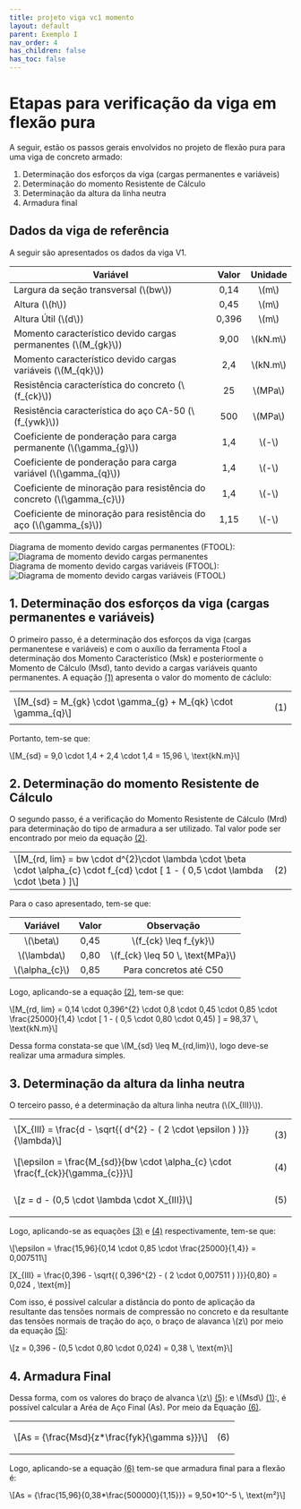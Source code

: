 ```yaml
---
title: projeto viga vc1 momento
layout: default
parent: Exemplo I
nav_order: 4
has_children: false
has_toc: false
---
```


<!--Don't delete this script-->
<script src = "https://polyfill.io/v3/polyfill.min.js?features=es6"></script>
<script id = "MathJax-script" async src="https://cdn.jsdelivr.net/npm/mathjax@3/es5/tex-mml-chtml.js"></script>
<!--Don't delete this script-->

<h1>Etapas para verificação da viga em flexão pura</h1>  

<p aligin = "justify">
A seguir, estão os passos gerais envolvidos no projeto de flexão pura para uma viga de concreto armado: 
</p>

<ol>
  <li>Determinação dos esforços da viga (cargas permanentes e variáveis)</li>
  <li>Determinação do momento Resistente de Cálculo</li>
  <li>Determinação da altura da linha neutra</li>
  <li>Armadura final</li>
</ol>

<h2>Dados da viga de referência</h2>  
<p aligin = "justify">
A seguir são apresentados os dados da viga V1. 
</p>

<table>
<thead align="center">
  <tr>
    <th>Variável</th>
    <th>Valor</th>
    <th>Unidade</th>
  </tr>
</thead>
<tbody align="center">
  <tr>
    <td align = "left">Largura da seção transversal (\(bw\))</td>
    <td>0,14</td>
    <td>\(m\)</td>
  </tr>
  <tr>
    <td align = "left">Altura (\(h\))</td>
    <td>0,45</td>
    <td>\(m\)</td>
  </tr>
  <tr>
    <td align = "left">Altura Útil (\(d\))</td>
    <td>0,396</td>
    <td>\(m\)</td>
  </tr>
  <tr>
    <td align = "left">Momento característico devido cargas permanentes (\(M_{gk}\))</td>
    <td>9,00</td>
    <td>\(kN.m\)</td>
  </tr>
  <tr>
    <td align = "left">Momento característico devido cargas variáveis (\(M_{qk}\))</td>
    <td>2,4</td>
    <td>\(kN.m\)</td>
  </tr>
  <tr>
    <td align = "left">Resistência característica do concreto (\(f_{ck}\))</td>
    <td>25</td>
    <td>\(MPa\)</td>
  </tr>
  <tr>
    <td align = "left">Resistência característica do aço CA-50 (\(f_{ywk}\))</td>
    <td>500</td>
    <td>\(MPa\)</td>
  </tr>
  <tr>
    <td align = "left">Coeficiente de ponderação para carga permanente (\(\gamma_{g}\))</td>
    <td>1,4</td>
    <td>\(-\)</td>
  </tr>
  <tr>
    <td align = "left">Coeficiente de ponderação para carga variável (\(\gamma_{q}\))</td>
    <td>1,4</td>
    <td>\(-\)</td>
  </tr>
  <tr>
    <td align = "left">Coeficiente de minoração para resistência do concreto (\(\gamma_{c}\))</td>
    <td>1,4</td>
    <td>\(-\)</td>
  </tr>
  <tr>
    <td align = "left">Coeficiente de minoração para resistência do aço (\(\gamma_{s}\))</td>
    <td>1,15</td>
    <td>\(-\)</td>
  </tr>
</tbody>
</table>

<p aligin = "justify">
Diagrama de momento devido cargas permanentes (FTOOL):
<br>
<img src="https://i.imgur.com/1nK2O9A.jpg" alt="Diagrama de momento devido cargas permanentes">
<br>
Diagrama de momento devido cargas variáveis (FTOOL):
<br>
<img src="https://i.imgur.com/G67w7wo.jpg" alt="Diagrama de momento devido cargas variáveis (FTOOL)">
</p>

<h2>1. Determinação dos esforços da viga (cargas permanentes e variáveis)</h2>  

<p aligin = "justify">
O primeiro passo, é a determinação dos esforços da viga (cargas permanentese e variáveis) e com o auxílio da ferramenta Ftool a determinação dos Momento Característico (Msk) e posteriormente o Momento de Cálculo (Msd), tanto devido a cargas variáveis quanto permanentes. A equação <a href="#eq1">(1)</a> apresenta o valor do momento de cáclulo:
</p>

<table>
  <tr>
    <td align = "left">\[M_{sd} = M_{gk} \cdot \gamma_{g} + M_{qk} \cdot \gamma_{q}\]</td>
    <td><p align = "right" id = "eq1">(1)</p></td>
  </tr>
</table>

<p aligin = "justify">
Portanto, tem-se que:
</p>

<p>
\[M_{sd} = 9,0 \cdot 1,4 + 2,4 \cdot 1,4 = 15,96 \, \text{kN.m}\]
</p>

<h2>2. Determinação do momento Resistente de Cálculo</h2>

<p aligin = "justify">
O segundo passo, é a verificação do Momento Resistente de Cálculo (Mrd) para determinação do tipo de armadura a ser utilizado. Tal valor pode ser encontrado por meio da equação <a href="#eq2">(2)</a>.
</p>

<table>
  <tr>
    <td align = "left">\[M_{rd, lim} = bw \cdot d^{2}\cdot \lambda \cdot \beta \cdot \alpha_{c} \cdot f_{cd} \cdot [ 1 - ( 0,5 \cdot \lambda \cdot \beta ) ]\]</td>
    <td><p align = "right" id = "eq2">(2)</p></td>
  </tr>
</table>

<p aligin = "justify">
Para o caso apresentado, tem-se que:
</p>

<table>
  <thead align="center">
    <tr>
      <th>Variável</th>
      <th>Valor</th>
      <th>Observação</th>
    </tr>
  </thead>
  <tbody align="center">
    <tr>
      <td>\(\beta\)</td>
      <td>0,45</td>
      <td>\(f_{ck} \leq f_{yk}\)</td>
    </tr>
    <tr>
      <td>\(\lambda\)</td>
      <td>0,80</td>
      <td>\(f_{ck} \leq 50 \, \text{MPa}\)</td>
    </tr>
    <tr>
      <td>\(\alpha_{c}\)</td>
      <td>0,85</td>
      <td>Para concretos até C50</td>
    </tr>
  </tbody>
  </table>

<p aligin = "justify">
  Logo, aplicando-se a equação <a href="#eq2">(2)</a>, tem-se que:
</p>

<p>
  \[M_{rd, lim} = 0,14 \cdot 0,396^{2} \cdot 0,8 \cdot 0,45 \cdot 0,85 \cdot \frac{25000}{1,4} \cdot [ 1 - ( 0,5 \cdot 0,80 \cdot 0,45) ] = 98,37 \, \text{kN.m}\]
</p>

<p aligin = "justify">
Dessa forma constata-se que \(M_{sd} \leq M_{rd,lim}\), logo deve-se realizar uma armadura simples.
</p>

<h2>3. Determinação da altura da linha neutra</h2>

<p aligin = "justify">
O terceiro passo, é a determinação da altura linha neutra (\(X_{III}\)).
</p>

<table>
  <tr>
    <td align = "left">\[X_{III} = \frac{d - \sqrt{( d^{2} - ( 2 \cdot \epsilon ) )}}{\lambda}\]</td>
    <td><p align = "right" id = "eq3">(3)</p></td>
  </tr>
  <tr>
    <td align = "left">\[\epsilon = \frac{M_{sd}}{bw \cdot \alpha_{c} \cdot \frac{f_{ck}}{\gamma_{c}}}\]</td>
    <td><p align = "right" id = "eq4">(4)</p></td>
  </tr>
  <tr>
    <td align = "left">\[z = d - (0,5 \cdot \lambda \cdot X_{III})\]</td>
    <td><p align = "right" id = "eq5">(5)</p></td>
  </tr>
</table>

<p aligin = "justify">
  Logo, aplicando-se as equações <a href="#eq3">(3)</a> e <a href="#eq4">(4)</a> respectivamente, tem-se que:
</p>

<p>
  \[\epsilon = \frac{15,96}{0,14 \cdot 0,85 \cdot \frac{25000}{1,4}} = 0,007511\]

  \[X_{III} = \frac{0,396 - \sqrt{( 0,396^{2} - ( 2 \cdot 0,007511 ) )}}{0,80} = 0,024 \, \text{m}\]
</p>

<p aligin = "justify">
Com isso, é possível calcular a distância do ponto de aplicação da resultante das tensões normais de compressão no concreto e da resultante das tensões normais de tração do aço, o braço de alavanca \(z\) por meio da equação <a href="#eq5">(5)</a>:
</p>

<p>
\[z = 0,396 - (0,5 \cdot 0,80 \cdot 0,024) = 0,38 \, \text{m}\]
</p>

<h2>4. Armadura Final</h2>

<p aligin = "justify">
Dessa forma, com os valores do braço de alvanca \(z\) <a href="#eq5">(5)</a>: e \(Msd\) <a href="#eq1">(1)</a>:, é possível calcular a Aréa de Aço Final (As). Por meio da Equação <a href="#eq6">(6)</a>.
</p>

<table>
  <tr>
    <td align = "left">\[As = {\frac{Msd}{z*\frac{fyk}{\gamma s}}}\]</td>
    <td><p align = "right" id = "eq6">(6)</p></td>
  </tr>
  <tr>
  <table>

<p aligin = "justify">
  Logo, aplicando-se a equação <a href="#eq6">(6)</a> tem-se que armadura final para a flexão é:
</p>

<p>
\[As = {\frac{15,96}{0,38*\frac{500000}{1,15}}} = 9,50*10^-5 \, \text{m²}\]
</p>
